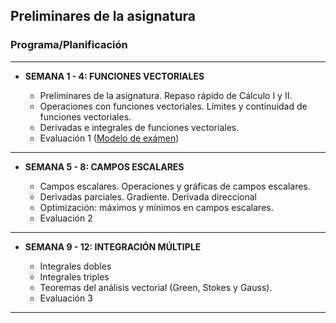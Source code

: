 ﻿## Preliminares de la asignatura

### Programa/Planificación
---

-   **SEMANA 1 - 4: FUNCIONES VECTORIALES**
    
    -   Preliminares de la asignatura. Repaso rápido de Cálculo I y II.        
    -   Operaciones con funciones vectoriales. Límites y continuidad de funciones vectoriales.        
    -   Derivadas e integrales de funciones vectoriales.        
    -   Evaluación 1 ([Modelo de exámen](https://drive.google.com/file/d/14Eg3QWR4qPBhRyVeGEQfI2o7wYBlxwth/view?usp=sharing))           

---

-   **SEMANA 5 - 8: CAMPOS ESCALARES**
    
    -   Campos escalares. Operaciones y gráficas de campos escalares.        
    -   Derivadas parciales. Gradiente. Derivada direccional        
    -   Optimización: máximos y mínimos en campos escalares.        
    -   Evaluación 2   

---

-   **SEMANA 9 - 12: INTEGRACIÓN MÚLTIPLE**
    
    -   Integrales dobles        
    -   Integrales triples        
    -   Teoremas del análisis vectorial (Green, Stokes y Gauss).        
    -   Evaluación 3

---

